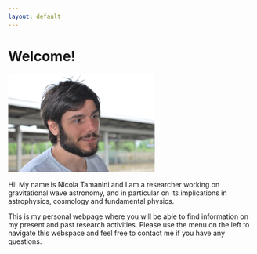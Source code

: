 ```yaml
---
layout: default
---
```


# Welcome!

<img src="/assets/img/Nicola.JPG" height="200" />

Hi! My name is Nicola Tamanini and I am a researcher working on gravitational wave astronomy, and in particular on its implications in astrophysics, cosmology and fundamental physics.

This is my personal webpage where you will be able to find information on my present and past research activities. Please use the menu on the left to navigate this webspace and feel free to contact me if you have any questions.
